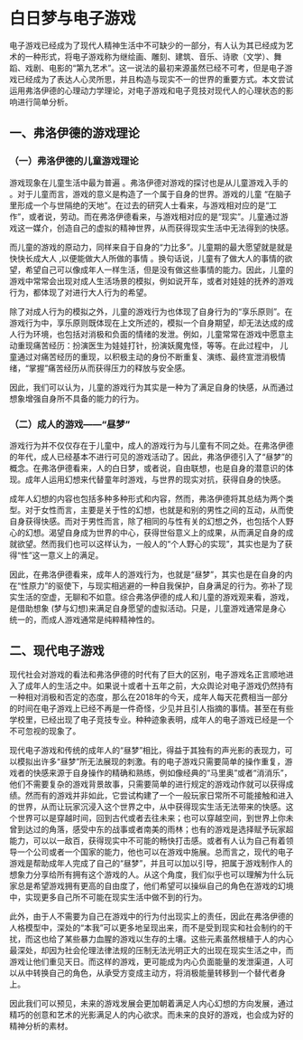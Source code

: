 # 白日梦与电子游戏

电子游戏已经成为了现代人精神生活中不可缺少的一部分，有人认为其已经成为艺术的一种形式，将电子游戏称为继绘画、雕刻、建筑、音乐、诗歌（文学）、舞蹈、戏剧、电影的“第九艺术”。这一说法的最初来源虽然已经不可考，但是电子游戏已经成为了表达人心灵所思，并且构造与现实不一的世界的重要方式。本文尝试运用弗洛伊德的心理动力学理论，对电子游戏和电子竞技对现代人的心理状态的影响进行简单分析。

## 一、弗洛伊德的游戏理论

### （一）弗洛伊德的儿童游戏理论

游戏现象在儿童生活中最为普遍 。弗洛伊德对游戏的探讨也是从儿童游戏入手的 。对于儿童而言，游戏的意义是构造了一个属于自身的世界。游戏的儿童 “在脑子里形成一个与世隔绝的天地”。在过去的研究人士看来，与游戏相对应的是“工作”，或者说，劳动。而在弗洛伊德看来，与游戏相对应的是“现实”。儿童通过游戏这一媒介，创造自己的虚拟的精神世界，从而获得现实生活中无法得到的快感。

而儿童的游戏的原动力，同样来自于自身的“力比多”。儿童期的最大愿望就是就是快快长成大人 ,以便能做大人所做的事情 。换句话说，儿童有了做大人的事情的欲望，希望自己可以像成年人一样生活，但是没有做这些事情的能力。因此，儿童的游戏中常常会出现对成人生活场景的模拟，例如说开车，或者对娃娃的抚养的游戏行为，都体现了对进行大人行为的希望。

除了对成人行为的模拟之外，儿童的游戏行为也体现了自身行为的“享乐原则”。在游戏行为中，享乐原则既体现在上文所述的，模拟一个自身期望，却无法达成的成人行为环境，也包括对消极和负面的情绪的发泄。例如，儿童常常在游戏中愿意主动重现痛苦经历：扮演医生为娃娃打针，扮演妖魔鬼怪，等等。在此过程中， 儿童通过对痛苦经历的重现，以积极主动的身份不断重复、演练、最终宣泄消极情绪，“掌握”痛苦经历从而获得压力的释放与安全感。

因此，我们可以认为，儿童的游戏行为其实是一种为了满足自身的快感，从而通过想象增强自身所不具备的能力的行为。

### （二）成人的游戏——“昼梦”

游戏行为并不仅仅存在于儿童中，成人的游戏行为与儿童有不同之处。在弗洛伊德的年代，成人已经基本不进行可见的游戏活动了。因此，弗洛伊德引入了“昼梦”的概念。在弗洛伊德看来，人的白日梦，或者说，自由联想，也是自身的潜意识的体现。成年人运用幻想来代替童年时游戏，与世界的现实对抗，获得自身的快感。

成年人幻想的内容也包括多种多种形式和内容，然而，弗洛伊德将其总结为两个类型。对于女性而言，主要是关于性的幻想，也就是和别的男性之间的互动，从而使自身获得快感。而对于男性而言，除了相同的与性有关的幻想之外，也包括个人野心的幻想。渴望自身成为世界的中心，获得世俗意义上的成果，从而满足自身的成就欲望。然而我们也可以这样认为，一般人的“个人野心的实现”，其实也是为了获得“性”这一意义上的满足。

因此，在弗洛伊德看来，成年人的游戏行为，也就是“昼梦”，其实也是在自身的内在“性原力”的驱使下，与现实相逃避的一种自我保护，自身满足的行为。弥补了现实生活的空虚，无聊和不如意。综合弗洛伊德的成人和儿童的游戏观来看，游戏，是借助想象 (梦与幻想)来满足自身愿望的虚拟活动。只是，儿童游戏通常是身心统一的，而成人游戏通常是纯粹精神性的。

## 二、现代电子游戏

现代社会对游戏的看法和弗洛伊德的时代有了巨大的区别，电子游戏名正言顺地进入了成年人的生活之中。如果说十或者十五年之前，大众舆论对电子游戏仍然持有一种相对消极和否定的态度，那么在2018年的今天，成年人每天花费相当一部分的时间在电子游戏上已经不再是一件奇怪，少见并且引人指摘的事情。甚至在有些学校里，已经出现了电子竞技专业。种种迹象表明，成年人的电子游戏已经是一个不可忽视的现象了。

现代电子游戏和传统的成年人的“昼梦”相比，得益于其独有的声光影的表现力，可以模拟出许多“昼梦”所无法展现的刺激。有的电子游戏只需要简单的操作重复，游戏者的快感来源于自身操作的精确和熟练，例如像经典的“马里奥”或者“消消乐”，他们不需要复杂的游戏背景故事，只需要简单的进行规定的游戏动作就可以获得成绩。然而有的游戏并非如此，它尝试构建了一个一般玩家日常所不可能接触和进入的世界，从而让玩家沉浸入这个世界之中，从中获得现实生活无法带来的快感。这个世界可以是穿越时间，回到古代或者去往未来；也可以穿越空间，到世界上你未曾到达过的角落，感受中东的战事或者南美的雨林；也有的游戏是选择赋予玩家超能力，可以以一敌百，获得现实中不可能的畅快打击感。或者有人认为自己有着领导一个公司或者一个国家的能力，他也可以在游戏中施展。总而言之，现代的电子游戏是帮助成年人完成了自己的“昼梦”，并且可以加以引导，把属于游戏制作人的想象力分享给所有拥有这个游戏的人。从这个角度，我们似乎也可以理解为什么玩家总是希望游戏拥有更高的自由度了，他们希望可以操纵自己的角色在游戏的幻境中，实现更多自己所不可能在现实生活中做不到的行为。

此外，由于人不需要为自己在游戏中的行为付出现实上的责任，因此在弗洛伊德的人格模型中，深处的“本我”可以更多地呈现出来，而不是受到现实和社会制约的干扰，而这也给了某些暴力血腥的游戏以生存的土壤。这些元素虽然根植于人的内心最深处，却因为社会伦理法律法规的压制无法光明正大的出现在现实生活之中，而游戏让他们重见天日。而这样的游戏，更可能成为内心负面能量的发泄渠道，人可以从中转换自己的角色，从承受方变成主动方，将消极能量转移到一个替代者身上。

因此我们可以预见，未来的游戏发展会更加朝着满足人内心幻想的方向发展，通过精巧的创意和艺术的光影满足人的内心欲求。而未来的良好的游戏，也会成为好的精神分析的素材。